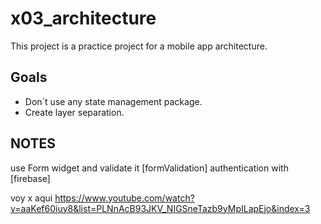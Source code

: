 # x03_architecture

This project is a practice project for a mobile app architecture.

## Goals

- Don´t use any state management package.
- Create layer separation.


## NOTES
use Form widget and validate it [formValidation]
authentication with [firebase]

voy x aqui https://www.youtube.com/watch?v=aaKef60iuy8&list=PLNnAcB93JKV_NIGSneTazb9yMpILapEjo&index=3